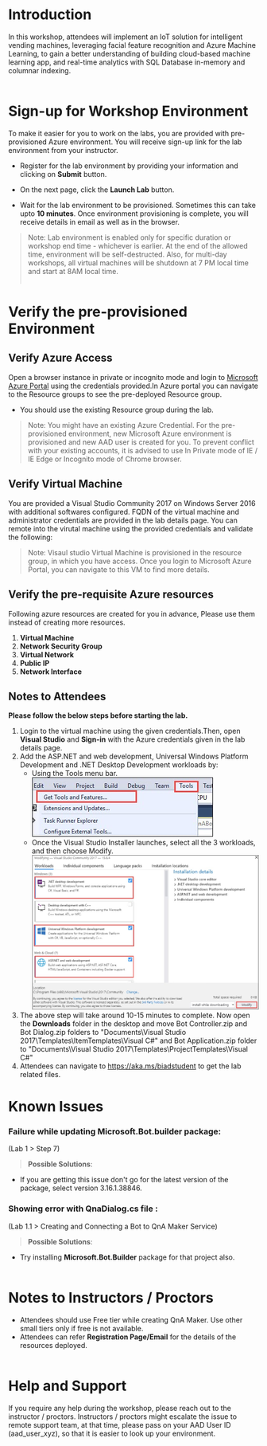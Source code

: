 # Introduction
In this workshop, attendees will implement an IoT solution for intelligent vending machines, leveraging facial feature recognition and Azure Machine Learning, to gain a better understanding of building cloud-based machine learning app, and real-time analytics with SQL Database in-memory and columnar indexing. </br></br>
# Sign-up for Workshop Environment

To make it easier for you to work on the labs, you are provided with pre-provisioned Azure environment. You will receive sign-up link for the lab environment from your instructor. 

* Register for the lab environment by providing your information and clicking on **Submit** button.

* On the next page, click the **Launch Lab** button.
 
* Wait for the lab environment to be provisioned. Sometimes this can take upto **10 minutes**. Once environment provisioning is complete, you will receive details in email as well as in the browser.
 
 > Note: Lab environment is enabled only for specific duration or workshop end time - whichever is earlier. At the end of the allowed time, environment will be self-destructed. Also, for multi-day workshops, all virtual machines will be shutdown at 7 PM local time and start at 8AM local time.</br></br>

# Verify the pre-provisioned Environment

## Verify Azure Access

Open a browser instance in private or incognito mode and login to [Microsoft Azure Portal](https://portal.azure.com) using the credentials provided.In Azure portal you can navigate to the Resource groups to see the pre-deployed Resource group.
* You should use the existing Resource group during the lab.

> Note: You might have an existing Azure Credential. For the pre-provisioned environment, new Microsoft Azure environment is provisioned and new AAD user is created for you. To prevent conflict with your existing accounts, it is advised to use In Private mode of IE / IE Edge or Incognito mode of Chrome browser.

## Verify Virtual Machine

You are provided a Visual Studio Community 2017 on Windows Server 2016 with additional softwares configured. FQDN of the virtual machine and administrator credentials are provided in the lab details page. You can remote into the virutal machine using the provided credentials and validate the following:

> Note: Visaul studio Virtual Machine is provisioned in the resource group, in which you have access. Once you login to Microsoft Azure Portal, you can navigate to this VM to find more details.


## Verify the pre-requisite Azure resources
Following azure resources are created for you in advance, Please use them instead of creating more resources. 
  
1. **Virtual Machine** 
2. **Network Security Group**
3. **Virtual Network**
4. **Public IP**
5. **Network Interface**

## Notes to Attendees
**Please follow the below steps before starting the lab.**</br>
1. Login to the virtual machine using the given credentials.Then, open **Visual Studio** and **Sign-in** with the Azure credentials given in the lab details page.
2. Add the ASP.NET and web development, Universal Windows Platform Development and .NET Desktop Development workloads by:
    * Using the Tools menu bar. </br>
 <kbd>![](Images/Tools.jpg)</kbd>
    * Once the Visual Studio Installer launches, select all the 3 workloads, and then choose Modify.</br>
 <kbd>![](Images/Modify.jpg)</kbd>
3. The above step will take around 10-15 minutes to complete. Now open the **Downloads** folder in the desktop and move Bot Controller.zip and Bot Dialog.zip folders to "Documents\Visual Studio 2017\Templates\ItemTemplates\Visual C#" and Bot Application.zip folder to "Documents\Visual Studio 2017\Templates\ProjectTemplates\Visual C#"
4. Attendees can navigate to https://aka.ms/biadstudent to get the lab related files.
# Known Issues
### Failure while updating Microsoft.Bot.builder package:
(Lab 1 > Step 7)

> **Possible Solutions**:

 * If you are getting this issue don't go for the latest version of the package, select version 3.16.1.38846.

### Showing error with  QnaDialog.cs file :
(Lab 1.1 > Creating and Connecting a Bot to QnA Maker Service)
> **Possible Solutions**:

 * Try installing **Microsoft.Bot.Builder** package for that project also.</br></br>

# Notes to Instructors / Proctors
* Attendees should use Free tier while creating QnA Maker. Use other small tiers only if free is not available.
* Attendees can refer **Registration Page/Email** for the details of the resources deployed. </br></br>

# Help and Support

If you require any help during the workshop, please reach out to the instructor / proctors. Instructors / proctors might escalate the issue to remote support team, at that time, please pass on your AAD User ID (aad_user_xyz), so that it is easier to look up your environment.



